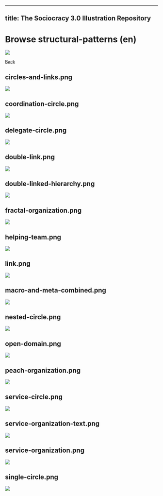 
---
title: The Sociocracy 3.0 Illustration Repository
---

# Browse structural-patterns (en)

![](/img/en-48px.png)

[Back](index-en.html)

## circles-and-links.png

![](/img/en/structural-patterns/circles-and-links.png)

## coordination-circle.png

![](/img/en/structural-patterns/coordination-circle.png)

## delegate-circle.png

![](/img/en/structural-patterns/delegate-circle.png)

## double-link.png

![](/img/en/structural-patterns/double-link.png)

## double-linked-hierarchy.png

![](/img/en/structural-patterns/double-linked-hierarchy.png)

## fractal-organization.png

![](/img/en/structural-patterns/fractal-organization.png)

## helping-team.png

![](/img/en/structural-patterns/helping-team.png)

## link.png

![](/img/en/structural-patterns/link.png)

## macro-and-meta-combined.png

![](/img/en/structural-patterns/macro-and-meta-combined.png)

## nested-circle.png

![](/img/en/structural-patterns/nested-circle.png)

## open-domain.png

![](/img/en/structural-patterns/open-domain.png)

## peach-organization.png

![](/img/en/structural-patterns/peach-organization.png)

## service-circle.png

![](/img/en/structural-patterns/service-circle.png)

## service-organization-text.png

![](/img/en/structural-patterns/service-organization-text.png)

## service-organization.png

![](/img/en/structural-patterns/service-organization.png)

## single-circle.png

![](/img/en/structural-patterns/single-circle.png)


